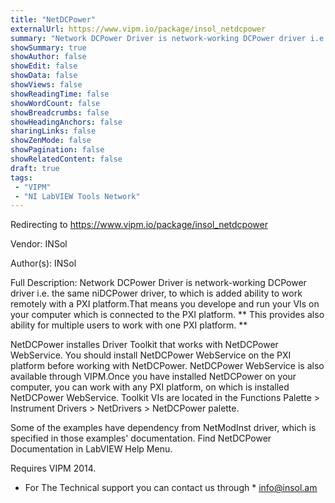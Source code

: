 ```yaml
---
title: "NetDCPower"
externalUrl: https://www.vipm.io/package/insol_netdcpower
summary: "Network DCPower Driver is network-working DCPower driver i.e."
showSummary: true
showAuthor: false
showEdit: false
showData: false
showViews: false
showReadingTime: false
showWordCount: false
showBreadcrumbs: false
showHeadingAnchors: false
sharingLinks: false
showZenMode: false
showPagination: false
showRelatedContent: false
draft: true
tags:
 - "VIPM"
 - "NI LabVIEW Tools Network"
---
```


Redirecting to https://www.vipm.io/package/insol_netdcpower

Vendor: INSol

Author(s): INSol
 
Full Description:
Network DCPower Driver is network-working DCPower driver i.e. the same niDCPower driver, to which is added ability to work remotely with a PXI platform.That means you develope and run your VIs on your computer which is connected to the PXI platform. ** This provides also ability for multiple users to work with one PXI platform. **

NetDCPower installes Driver Toolkit that works with NetDCPower WebService. You should install NetDCPower WebService on the PXI platform before working with NetDCPower. NetDCPower WebService is also available through VIPM.Once you have installed NetDCPower on your computer, you can work with any PXI platform, on which is installed NetDCPower WebService.
Toolkit VIs are located in the Functions Palette > Instrument Drivers > NetDrivers > NetDCPower palette.

Some of the examples have dependency from NetModInst driver, which is specified in those examples' documentation.
Find NetDCPower Documentation in LabVIEW Help Menu.

Requires VIPM 2014.

* For The Technical support you can contact us through * <u> info@insol.am </u>
